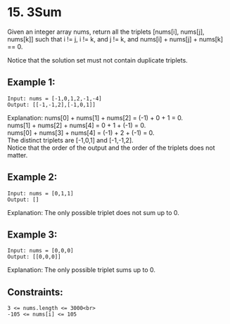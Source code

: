 # 15. 3Sum

Given an integer array nums, return all the triplets [nums[i], nums[j], nums[k]] such that i != j, i != k, and j != k, and nums[i] + nums[j] + nums[k] == 0.

Notice that the solution set must not contain duplicate triplets.

## Example 1:
```
Input: nums = [-1,0,1,2,-1,-4]
Output: [[-1,-1,2],[-1,0,1]]
```
Explanation: 
nums[0] + nums[1] + nums[2] = (-1) + 0 + 1 = 0.<br>
nums[1] + nums[2] + nums[4] = 0 + 1 + (-1) = 0.<br>
nums[0] + nums[3] + nums[4] = (-1) + 2 + (-1) = 0.<br>
The distinct triplets are [-1,0,1] and [-1,-1,2].<br>
Notice that the order of the output and the order of the triplets does not matter.
## Example 2:
```
Input: nums = [0,1,1]
Output: []
```
Explanation: The only possible triplet does not sum up to 0.
## Example 3:
```
Input: nums = [0,0,0]
Output: [[0,0,0]]
```
Explanation: The only possible triplet sums up to 0.
 

## Constraints:
```
3 <= nums.length <= 3000<br>
-105 <= nums[i] <= 105
```
